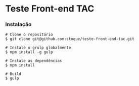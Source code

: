 # Teste Front-end TAC

### Instalação

```
# Clone o repositório
$ git clone git@github.com:stoque/teste-front-end-tac.git

# Instale o grulp globalmente
$ npm install -g gulp

# Instale as dependências
$ npm install

# Build
$ gulp
```
